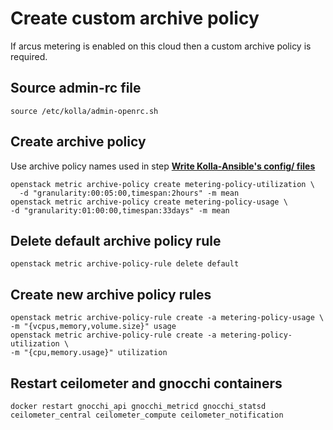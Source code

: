 # Create custom archive policy
If arcus metering is enabled on this cloud then a custom archive policy is required.

## Source admin-rc file
```
source /etc/kolla/admin-openrc.sh
```

## Create archive policy
Use archive policy names used in step [**Write Kolla-Ansible's config/ files**](/openstack-kolla-config.html)
```
openstack metric archive-policy create metering-policy-utilization \
  -d "granularity:00:05:00,timespan:2hours" -m mean
openstack metric archive-policy create metering-policy-usage \
-d "granularity:01:00:00,timespan:33days" -m mean
```

## Delete default archive policy rule
```
openstack metric archive-policy-rule delete default
```

## Create new archive policy rules
```
openstack metric archive-policy-rule create -a metering-policy-usage \
-m "{vcpus,memory,volume.size}" usage
openstack metric archive-policy-rule create -a metering-policy-utilization \
-m "{cpu,memory.usage}" utilization
```

## Restart ceilometer and gnocchi containers
```
docker restart gnocchi_api gnocchi_metricd gnocchi_statsd ceilometer_central ceilometer_compute ceilometer_notification

```
